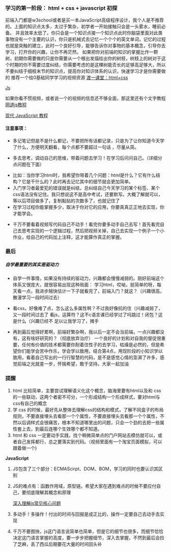 ### 学习的第一阶段： html + css + javascript 初探
前端入门都是w3school或者是买一本JavaScript高级程序设计，我个人是不推荐的。上面的知识点太多，太过于繁杂，初学者一开始接触只会是一头雾水，睡前必备。
并且效率太低了。你只会是一个知识点接一个知识点此时你脑袋里面对此类事物没有一个主要的认识，你只是机械式去记忆一个个个的英文单词，记忆的过程也就是突触的建立，此时一个良好引导，能够告诉你对事物的基本概念，引导你去学习，打开你的兴趣，让你不再茫然。
如果把你对前端的知识的掌握比作一颗树，初期你需要做的只是你需要从一个根出发描绘出你的树枝，树枝上的树对于这个时期的你不需要过度纠结，你需要考虑的是这棵树能否长的足够高足够大，所以不要纠结于细枝末节的知识点，提高你对知识体系的认识，快速学习才是你需要做的
推荐一个给0基础同学学习的视频资源
[渡一课堂：html+css](https://ke.qq.com/course/231570)

[Js](https://ke.qq.com/course/231577)

如果你看不惯视频，或者说一个的视频的信息还不够全面，那这里还有个文字教程
[网道js教程](https://wangdoc.com/javascript/basic/index.html)

[现代 JavaScript 教程](https://zh.javascript.info/)

#### 注意事项：

+ 多记笔记但是不是什么都记，不要把所有话都记录，只是为了让你知道今天学了什么，方便明天翻看，每个点都不要超过一句话 ，尽量从简。

+ 多去思考，调动自己的思维，带着问题去学习！在学习后问问自己。（详细分点问题在下面）

 - 比如：当你学习html时，我希望你带着几个问题：html是什么？它有什么结构？它是干什么的？此时再去记忆其中的细节就会更加简单。
 - 入门学习者最爱犯的错误就是纠结，总纠结自己今天学习的某个标签、某个css语法没有记住。我只想说这不是高中考试，还要默写。大概了解就可以，等以后项目做多了，复制黏贴的次数多了，也就记住了
 -  在学习过程你能掌握多少，取决于你对它的应用，你要真真正正地去实现，你才能学会。

+ 千万不要看着视频写代码自己不动手！看完你要多动手自己去写！首先看完自己去思考实现的一个逻辑过程，然后把视频关掉，自己去实现一个例子一个小作业，给自己的代码加上注释，这才能算作真正的掌握。
### 最后
 ##### 自学最重要的其实是驱动力
   +  自学一件事情，如果没有持续的驱动力，兴趣都会慢慢减弱的。刚好前端这个体系又很庞大，就很容易出现这种局面：
      学习html，哎呦，挺简单的呀，每天看一点，我进步贼快估计一下子就看完了，前端入门？就这？（兴趣很高，散漫学习一段时间过去）
   +  看css，好像难了点，怎么这么多属性啊？不过我好像抗的住（兴趣减弱了，又一段时间过去了
      看js，运算符？这不c语言课已经学过了吗跳过！闭包？这是什么（兴趣已经不 足以让我学习了，摊手

+ 再到最后觉得好累啊，前端好繁杂啊，我以后一定不会当前端，一点兴趣都没有，这有啥好研究的？（彻底放弃治疗）
  一个良好的计划和对自我的督促很重要，任何有价值的技术都需要你耐着住性子的去学习，枯燥是必然的，但是希望你们能学会苦中作乐，学会学以致用，结合第4点，用现阶段的小知识学以致用，看着自己写出的一行行智慧的代码，是不是感觉心情的澎湃了许多，感觉前端之光就差一步，怀揣希望，敢于坚持。大家一起加油

### 提醒

1. html 比较简单，主要尝试理解语义化这个概念，脑海里要有html以及和 css 的一些联动，这两个者密不可分，一个形成结构一个形成样式，要对html与css有自己的概念
2. 学 css 的时候，最好先从整体去理解css的结构和模式，了解不同盒子的布局规则，不要直接埋头去看那一个个属性，不要直接埋头去看那一个个属性，不然以后调样式会很痛苦，根本不知道哪里出的问题，只会一个劲的去把一些属性套上去，到最后连哪个生效哪个都不知道。
3. html 和 css 一定要动手实践，找个稍微简单点的门户网站去模仿就可以，或者自己发挥都行，总之要落实到代码。（视频里面有一个淘宝页面模拟，可以跟着做一个)

**JavaScript**

1. JS包含了三个部分：ECMAScirpt、DOM、BOM，学习的同时也要认识其区别

2. JS的难点有：函数作用域，原型链。希望大家在遇到难点的时候不要应付自己，要彻底理解其概念和原理

   [深入理解js常见核心问题](https://www.muyiy.cn/blog/2/2.1.html)

3. 多动手！多操作！付出的时间与回报是成正比的，操作一定要自己去动手去实现

4. 千万不要图快，js这门语言说简单也简单，但是它的细节也很多，而细节恰恰决定这门语言掌握的高度，要一步步把握细节，深入去掌握，不然到最后会捡了芝麻，丢了西瓜后期要花大量的时间回头补


